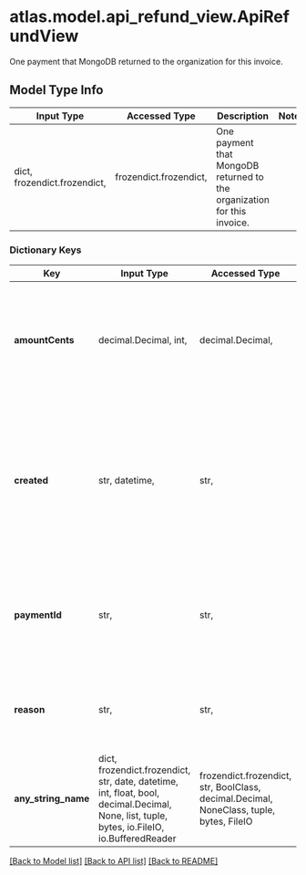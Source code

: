 # atlas.model.api_refund_view.ApiRefundView

One payment that MongoDB returned to the organization for this invoice.

## Model Type Info
Input Type | Accessed Type | Description | Notes
------------ | ------------- | ------------- | -------------
dict, frozendict.frozendict,  | frozendict.frozendict,  | One payment that MongoDB returned to the organization for this invoice. | 

### Dictionary Keys
Key | Input Type | Accessed Type | Description | Notes
------------ | ------------- | ------------- | ------------- | -------------
**amountCents** | decimal.Decimal, int,  | decimal.Decimal,  | Sum of the funds returned to the specified organization expressed in cents (100th of US Dollar). | [optional] value must be a 64 bit integer
**created** | str, datetime,  | str,  | Date and time when MongoDB Cloud created this refund. This parameter expresses its value in the ISO 8601 timestamp format in UTC. | [optional] value must conform to RFC-3339 date-time
**paymentId** | str,  | str,  | Unique 24-hexadecimal digit string that identifies the payment that the organization had made. | [optional] 
**reason** | str,  | str,  | Justification that MongoDB accepted to return funds to the organization. | [optional] 
**any_string_name** | dict, frozendict.frozendict, str, date, datetime, int, float, bool, decimal.Decimal, None, list, tuple, bytes, io.FileIO, io.BufferedReader | frozendict.frozendict, str, BoolClass, decimal.Decimal, NoneClass, tuple, bytes, FileIO | any string name can be used but the value must be the correct type | [optional]

[[Back to Model list]](../../README.md#documentation-for-models) [[Back to API list]](../../README.md#documentation-for-api-endpoints) [[Back to README]](../../README.md)

